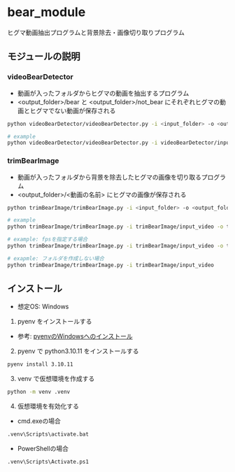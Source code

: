# bear_module

ヒグマ動画抽出プログラムと背景除去・画像切り取りプログラム

## モジュールの説明

### videoBearDetector

- 動画が入ったフォルダからヒグマの動画を抽出するプログラム
- <output_folder>/bear と <output_folder>/not_bear にそれぞれヒグマの動画とヒグマでない動画が保存される

```bash
python videoBearDetector/videoBearDetector.py -i <input_folder> -o <output_folder>

# example
python videoBearDetector/videoBearDetector.py -i videoBearDetector/input_video -o videoBearDetector/output_video
```

### trimBearImage
- 動画が入ったフォルダから背景を除去したヒグマの画像を切り取るプログラム
- <output_folder>/<動画の名前> にヒグマの画像が保存される

```bash
python trimBearImage/trimBearImage.py -i <input_folder> -o <output_folder>

# example
python trimBearImage/trimBearImage.py -i trimBearImage/input_video -o trimBearImage/output_image

# example: fpsを指定する場合
python trimBearImage/trimBearImage.py -i trimBearImage/input_video -o trimBearImage/output_image -f 5

# exapmle: フォルダを作成しない場合
python trimBearImage/trimBearImage.py -i trimBearImage/input_video
```

## インストール
- 想定OS: Windows

1. pyenv をインストールする

- 参考: [pyenvのWindowsへのインストール](https://zenn.dev/lot36z/articles/1c734bde03677c)

2. pyenv で python3.10.11 をインストールする

```bash
pyenv install 3.10.11
```

3. venv で仮想環境を作成する

```bash
python -m venv .venv
```

4. 仮想環境を有効化する
- cmd.exeの場合
```bash
.venv\Scripts\activate.bat
```
- PowerShellの場合
```bash
.venv\Scripts\Activate.ps1
```
